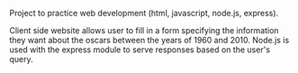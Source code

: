 Project to practice web development (html, javascript, node.js, express).

Client side website allows user to fill in a form specifying the information they want about the oscars between the years of 1960 and 2010.
Node.js is used with the express module to serve responses based on the user's query.

